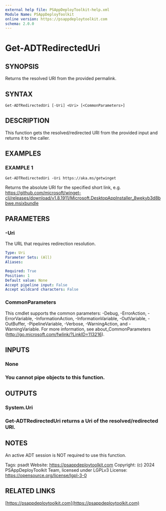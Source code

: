 ```yaml
---
external help file: PSAppDeployToolkit-help.xml
Module Name: PSAppDeployToolkit
online version: https://psappdeploytoolkit.com
schema: 2.0.0
---
```


# Get-ADTRedirectedUri

## SYNOPSIS
Returns the resolved URI from the provided permalink.

## SYNTAX

```
Get-ADTRedirectedUri [-Uri] <Uri> [<CommonParameters>]
```

## DESCRIPTION
This function gets the resolved/redirected URI from the provided input and returns it to the caller.

## EXAMPLES

### EXAMPLE 1
```
Get-ADTRedirectedUri -Uri https://aka.ms/getwinget
```

Returns the absolute URI for the specified short link, e.g.
https://github.com/microsoft/winget-cli/releases/download/v1.8.1911/Microsoft.DesktopAppInstaller_8wekyb3d8bbwe.msixbundle

## PARAMETERS

### -Uri
The URL that requires redirection resolution.

```yaml
Type: Uri
Parameter Sets: (All)
Aliases:

Required: True
Position: 1
Default value: None
Accept pipeline input: False
Accept wildcard characters: False
```

### CommonParameters
This cmdlet supports the common parameters: -Debug, -ErrorAction, -ErrorVariable, -InformationAction, -InformationVariable, -OutVariable, -OutBuffer, -PipelineVariable, -Verbose, -WarningAction, and -WarningVariable.
For more information, see about_CommonParameters (http://go.microsoft.com/fwlink/?LinkID=113216).

## INPUTS

### None
### You cannot pipe objects to this function.
## OUTPUTS

### System.Uri
### Get-ADTRedirectedUri returns a Uri of the resolved/redirected URI.
## NOTES
An active ADT session is NOT required to use this function.

Tags: psadt
Website: https://psappdeploytoolkit.com
Copyright: (c) 2024 PSAppDeployToolkit Team, licensed under LGPLv3
License: https://opensource.org/license/lgpl-3-0

## RELATED LINKS

[https://psappdeploytoolkit.com](https://psappdeploytoolkit.com)


